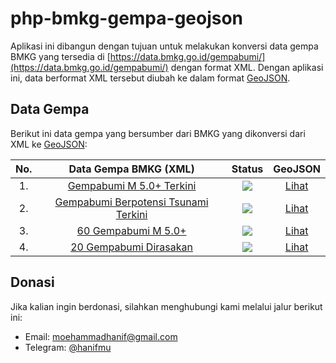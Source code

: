 # php-bmkg-gempa-geojson

Aplikasi ini dibangun dengan tujuan untuk melakukan konversi data gempa BMKG yang tersedia di [https://data.bmkg.go.id/gempabumi/](https://data.bmkg.go.id/gempabumi/) dengan format XML. Dengan aplikasi ini, data berformat XML tersebut diubah ke dalam format [GeoJSON](https://tools.ietf.org/html/rfc7946).

## Data Gempa

Berikut ini data gempa yang bersumber dari BMKG yang dikonversi dari XML ke [GeoJSON](https://tools.ietf.org/html/rfc7946):

| No. |                               Data Gempa BMKG (XML)                               |                              Status                               |                                GeoJSON                                 |
| :-: | :-------------------------------------------------------------------------------: | :---------------------------------------------------------------: | :--------------------------------------------------------------------: |
| 1.  |        [ Gempabumi M 5.0+ Terkini ](https://data.bmkg.go.id/autogempa.xml)        | <img src = "https://img.shields.io/badge/progres-100%25-green" /> |   [Lihat](https://bmkg-geojson.herokuapp.com/gempa?data=m-5-terkini)   |
| 2.  | [ Gempabumi Berpotensi Tsunami Terkini ](https://data.bmkg.go.id/lasttsunami.xml) | <img src = "https://img.shields.io/badge/progres-100%25-green" /> | [Lihat](https://bmkg-geojson.herokuapp.com/gempa?data=tsunami-terkini) |
| 3.  |         [ 60 Gempabumi M 5.0+ ](https://data.bmkg.go.id/gempaterkini.xml)         | <img src = "https://img.shields.io/badge/progres-100%25-green" /> |       [Lihat](https://bmkg-geojson.herokuapp.com/gempa?data=m-5)       |
| 4.  |      [ 20 Gempabumi Dirasakan ](https://data.bmkg.go.id/gempadirasakan.xml)       | <img src = "https://img.shields.io/badge/progres-100%25-green" /> |    [Lihat](https://bmkg-geojson.herokuapp.com/gempa?data=dirasakan)    |

## Donasi

Jika kalian ingin berdonasi, silahkan menghubungi kami melalui jalur berikut ini:

- Email: moehammadhanif@gmail.com
- Telegram:  [@hanifmu](https://t.me/hanifmu)
